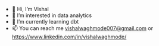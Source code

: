 - 👋 Hi, I’m Vishal
- 👀 I’m interested in data analytics
- 🌱 I’m currently learning dbt
- 📫 You can reach me vishalwaghmode007@gmail.com or https://www.linkedin.com/in/vishalwaghmode/
